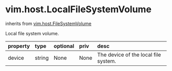 vim.host.LocalFileSystemVolume
==============================
inherits from [vim.host.FileSystemVolume](docs/vim.host.FileSystemVolume.md)


Local file system volume.

| property | type | optional | priv | desc |
|:---------|:-----|:---------|:-----|:-----|
| device | string | None | None | The device of the local file system. |


